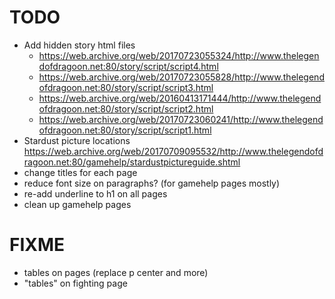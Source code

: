 # TODO
- Add hidden story html files
    - https://web.archive.org/web/20170723055324/http://www.thelegendofdragoon.net:80/story/script/script4.html
    - https://web.archive.org/web/20170723055828/http://www.thelegendofdragoon.net:80/story/script/script3.html
    - https://web.archive.org/web/20160413171444/http://www.thelegendofdragoon.net:80/story/script/script2.html
    - https://web.archive.org/web/20170723060241/http://www.thelegendofdragoon.net:80/story/script/script1.html
- Stardust picture locations https://web.archive.org/web/20170709095532/http://www.thelegendofdragoon.net:80/gamehelp/stardustpictureguide.shtml
- change titles for each page
- reduce font size on paragraphs? (for gamehelp pages mostly)
- re-add underline to h1 on all pages
- clean up gamehelp pages

# FIXME
- tables on pages (replace p center and more)
- "tables" on fighting page
